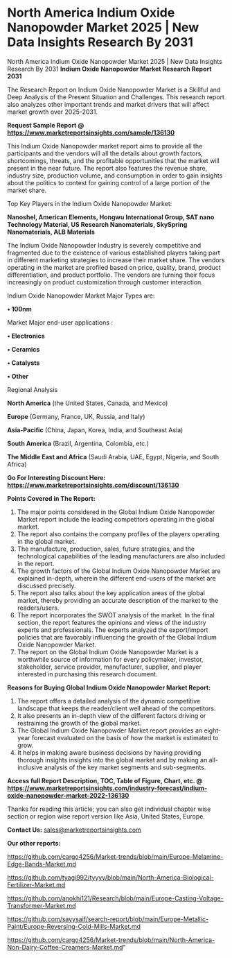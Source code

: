 # North America Indium Oxide Nanopowder Market 2025 | New Data Insights Research By 2031
 North America Indium Oxide Nanopowder Market 2025 | New Data Insights Research By 2031
<strong>Indium Oxide Nanopowder Market Research Report 2031</strong>

The Research Report on Indium Oxide Nanopowder Market is a Skillful and Deep Analysis of the Present Situation and Challenges. This research report also analyzes other important trends and market drivers that will affect market growth over 2025-2031.

<strong>Request Sample Report @ <a href=https://www.marketreportsinsights.com/sample/136130>https://www.marketreportsinsights.com/sample/136130</a></strong>

This Indium Oxide Nanopowder market report aims to provide all the participants and the vendors will all the details about growth factors, shortcomings, threats, and the profitable opportunities that the market will present in the near future. The report also features the revenue share, industry size, production volume, and consumption in order to gain insights about the politics to contest for gaining control of a large portion of the market share.

Top Key Players in the Indium Oxide Nanopowder Market:

<strong>Nanoshel, American Elements, Hongwu International Group, SAT nano Technology Material, US Research Nanomaterials, SkySpring Nanomaterials, ALB Materials</strong>

The Indium Oxide Nanopowder Industry is severely competitive and fragmented due to the existence of various established players taking part in different marketing strategies to increase their market share. The vendors operating in the market are profiled based on price, quality, brand, product differentiation, and product portfolio. The vendors are turning their focus increasingly on product customization through customer interaction.

Indium Oxide Nanopowder Market Major Types are:

<strong>• 100nm</strong>

Market Major end-user applications :

<strong>• Electronics

• Ceramics

• Catalysts

• Other</strong>

Regional Analysis

</u><strong><b>North America</b></strong> (the United States, Canada, and Mexico)

<strong><b>Europe </b></strong>(Germany, France, UK, Russia, and Italy)

<strong><b>Asia-Pacific</b></strong> (China, Japan, Korea, India, and Southeast Asia)

<strong><b>South America</b></strong> (Brazil, Argentina, Colombia, etc.)

<strong><b>The Middle East and Africa</b></strong> (Saudi Arabia, UAE, Egypt, Nigeria, and South Africa)

<strong>Go For Interesting Discount Here: <a href=https://www.marketreportsinsights.com/discount/136130>https://www.marketreportsinsights.com/discount/136130</a></strong>

<strong>Points Covered in The Report:</strong>
<ol>
  <li>The major points considered in the Global Indium Oxide Nanopowder Market report include the leading competitors operating in the global market.</li>
  <li>The report also contains the company profiles of the players operating in the global market.</li>
  <li>The manufacture, production, sales, future strategies, and the technological capabilities of the leading manufacturers are also included in the report.</li>
  <li>The growth factors of the Global Indium Oxide Nanopowder Market are explained in-depth, wherein the different end-users of the market are discussed precisely.</li>
  <li>The report also talks about the key application areas of the global market, thereby providing an accurate description of the market to the readers/users.</li>
  <li>The report incorporates the SWOT analysis of the market. In the final section, the report features the opinions and views of the industry experts and professionals. The experts analyzed the export/import policies that are favorably influencing the growth of the Global Indium Oxide Nanopowder Market.</li>
  <li>The report on the Global Indium Oxide Nanopowder Market is a worthwhile source of information for every policymaker, investor, stakeholder, service provider, manufacturer, supplier, and player interested in purchasing this research document.</li>
</ol>
<strong>Reasons for Buying Global Indium Oxide Nanopowder Market Report:</strong>

<ol>
  <li>The report offers a detailed analysis of the dynamic competitive landscape that keeps the reader/client well ahead of the competitors.</li>
  <li>It also presents an in-depth view of the different factors driving or restraining the growth of the global market.</li>
  <li>The Global Indium Oxide Nanopowder Market report provides an eight-year forecast evaluated on the basis of how the market is estimated to grow.</li>
  <li>It helps in making aware business decisions by having providing thorough insights insights into the global market and by making an all-inclusive analysis of the key market segments and sub-segments.</li>
</ol>
<strong>Access full Report Description, TOC, Table of Figure, Chart, etc. @ <a href=https://www.marketreportsinsights.com/industry-forecast/indium-oxide-nanopowder-market-2022-136130>https://www.marketreportsinsights.com/industry-forecast/indium-oxide-nanopowder-market-2022-136130</a></strong>


Thanks for reading this article; you can also get individual chapter wise section or region wise report version like Asia, United States, Europe.

<strong>Contact Us:</strong>
sales@marketreportsinsights.com

<strong>Our other reports:</strong>

<a href=https://github.com/cargo4256/Market-trends/blob/main/Europe-Melamine-Edge-Bands-Market.md>https://github.com/cargo4256/Market-trends/blob/main/Europe-Melamine-Edge-Bands-Market.md</a>

<a href=https://github.com/tyagi992/tyyyy/blob/main/North-America-Biological-Fertilizer-Market.md>https://github.com/tyagi992/tyyyy/blob/main/North-America-Biological-Fertilizer-Market.md</a>

<a href=https://github.com/anokhi121/Research/blob/main/Europe-Casting-Voltage-Transformer-Market.md>https://github.com/anokhi121/Research/blob/main/Europe-Casting-Voltage-Transformer-Market.md</a>

<a href=https://github.com/sayysaif/search-report/blob/main/Europe-Metallic-Paint/Europe-Reversing-Cold-Mills-Market.md>https://github.com/sayysaif/search-report/blob/main/Europe-Metallic-Paint/Europe-Reversing-Cold-Mills-Market.md</a>

<a href=https://github.com/cargo4256/Market-trends/blob/main/North-America-Non-Dairy-Coffee-Creamers-Market.md>https://github.com/cargo4256/Market-trends/blob/main/North-America-Non-Dairy-Coffee-Creamers-Market.md</a>"
